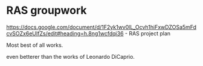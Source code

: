 # RAS groupwork
https://docs.google.com/document/d/1F2yk1wv0lL_Ocvh1hiFxwDZOSa5mFdcvSOZx6eUIfZs/edit#heading=h.8ng1wcfdqi36 - RAS project plan

Most best of all works.

even betterer than the works of Leonardo DiCaprio.

